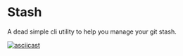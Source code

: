 # Stash

A dead simple cli utility to help you manage your git stash.

[![asciicast](https://asciinema.org/a/449229.png)](https://asciinema.org/a/449229)